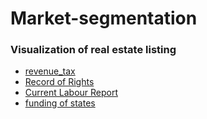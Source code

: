 # Market-segmentation

### Visualization of real estate listing
- [revenue_tax](https://public.tableau.com/app/profile/thejaswin.s/viz/revenue_tax_16434562306790/Sheet3)
- [Record of Rights](https://public.tableau.com/app/profile/thejaswin.s/viz/RecordofRights_16434564644070/Sheet3)
- [Current Labour Report](https://public.tableau.com/app/profile/thejaswin.s/viz/CurrentLabourReport/Sheet4)
- [funding of states](https://public.tableau.com/app/profile/thejaswin.s/viz/fundingofstates/Sheet2)
